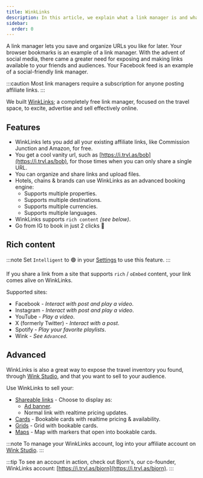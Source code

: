 ```yaml
---
title: WinkLinks
description: In this article, we explain what a link manager is and what our link manager can do.
sidebar:
  order: 0
---
```


A link manager lets you save and organize URLs you like for later. Your browser bookmarks is an example of a link manager. With the advent of social media, there came a greater need for exposing and making links available to your friends and audiences. Your Facebook feed is an example of a social-friendly link manager.

:::caution
Most link managers require a subscription for anyone posting affiliate links. 
:::

We built [WinkLinks](https://i.trvl.as/); a completely free link manager, focused on the travel space, to excite, advertise and sell effectively online. 

## Features

- WinkLinks lets you add all your existing affiliate links, like Commission Junction and Amazon, for free.
- You get a cool vanity url, such as [https://i.trvl.as/bob](https://i.trvl.as/bob), for those times when you can only share a single URL.
- You can organize and share links and upload files.
- Hotels, chains & brands can use WinkLinks as an advanced booking engine:
    - Supports multiple properties.
    - Supports multiple destinations.
    - Supports multiple currencies.
    - Supports multiple languages.
- WinkLinks supports `rich content` *(see below)*.
- Go from IG to book in just 2 clicks 🚀

## Rich content 

:::note
Set `Intelligent` to 🟢 in your [Settings](/link-manager/settings) to use this feature.
:::

If you share a link from a site that supports `rich` / `oEmbed` content, your link comes alive on WinkLinks. 

Supported sites:

- Facebook - *Interact with post and play a video*.
- Instagram - *Interact with post and play a video*.
- YouTube - *Play a video*.
- X (formerly Twitter) - *Interact with a post*.
- Spotify - *Play your favorite playlists*.
- Wink - *See `Advanced`*.

## Advanced

WinkLinks is also a great way to expose the travel inventory you found, through [Wink Studio](https://studio.wink.travel), and that you want to sell to your audience.

Use WinkLinks to sell your:

- [Shareable links](/studio/shareable-links) - Choose to display as:
    - [Ad banner](/developers/web-components/#content-loader).
    - Normal link with realtime pricing updates.
- [Cards](/studio/cards) - Bookable cards with realtime pricing & availability.
- [Grids](/studio/grids) - Grid with bookable cards.
- [Maps](/studio/maps) - Map with markers that open into bookable cards.

:::note
To manage your WinkLinks account, log into your affiliate account on [Wink Studio](https://studio.wink.travel). 
:::

:::tip
To see an account in action, check out Bjorn's, our co-founder, WinkLinks account: [https://i.trvl.as/bjorn](https://i.trvl.as/bjorn).
:::
